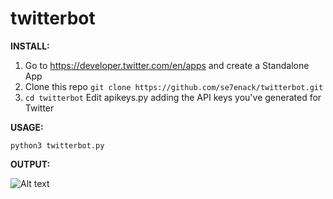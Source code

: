 # twitterbot


**INSTALL:**
1. Go to https://developer.twitter.com/en/apps and create a Standalone App
2. Clone this repo
```git clone https://github.com/se7enack/twitterbot.git```
3. ```cd twitterbot```
Edit apikeys.py adding the API keys you've generated for Twitter


**USAGE:**

```python3 twitterbot.py```


**OUTPUT:**

![Alt text](https://github.com/se7enack/twitterbot/blob/main/!screencapture!.png?raw=true?raw=true "twitterbot")

